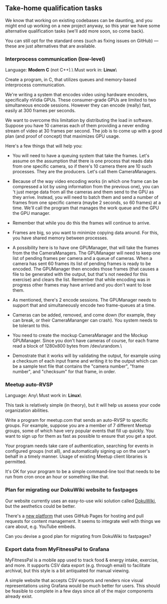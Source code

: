 
##  Take-home qualification tasks

We know that working on existing codebases can be daunting, and you might end up working on a new project anyway, so this year we have some alternative qualification tasks (we'll add more soon, so come back). 

You can still opt for the standard ones (such as fixing issues on GitHub) — these are just alternatives that are available.

### Interprocess communication (low-level)

Language: **Modern C** (not C++).\\
Must work in: **Linux**\\

Create a program, in C, that utilizes queues and memory-based interprocess communication.

We're writing a system that encodes video using hardware encoders, specifically nVidia GPUs.
These consumer-grade GPUs are limited to two simultaneous encode sessions. However they can encode (really) fast, easily at 300 frames per seconds.

We want to overcome this limitation by distributing the load in software.
Suppose you have 10 cameras each of them providing a never ending stream of video at 30 frames per second.
The job is to come up with a good plan (and proof of concept) that maximizes GPU usage.

Here's a few things that will help you:


*  You will need to have a queuing system that take the frames. Let's assume on the assumption that there is one process that reads data from one specific camera, so if there's 10 camera there are 10 such processes. They are the producers. Let's call them CameraManagers.

*  Because of the way video encoding works (in which one frame can be compressed a lot by using information from the previous one), you can 't just merge data from all the cameras and them send to the GPU as they arrive. Instead, you will need to batch them and send a number of frames from one specific camera (maybe 2 seconds, so 60 frames) at a time. We'll call the program that manages the work queue and the GPU the GPU manager.

*  Remember that while you do this the frames will continue to arrive.

*  Frames are big, so you want to minimize copying data around. For this, you have shared memory between processes.

*  A possibility here is to have one GPUManager, that will take the frames from the the CameraManagers. The GPUManager will need to keep one list of pending frames per camera and a queue of cameras. When a camera has sent 60 frames its list of pending frames is ready to be encoded. The GPUManager then encodes those frames (that causes a file to be generated with the output, but that's not needed for this exercise) and clears the list. Remember that while encoding was in progress other frames may have arrived and you don't want to lose them.

*  As mentioned, there's 2 encode sessions. The GPUManager needs to support that and simultaneously encode two frame-queues at a time.

*  Cameras can be added, removed, and come down (for example, they can break, or their CameraMananger can crash). You system needs to be tolerant to this.

*  You need to create the mockup CameraManager and the Mockup GPUManager. Since you don't have cameras of course, for each frame read a block of 1280x800 bytes from /dev/urandom.\\

*  Demostrate that it works will by validating the output, for example using a checksum of each input frame and writing it to the output which can be a sample text file that contains the "camera number", "frame number", and "checksum" for that frame, in order.

### Meetup auto-RVSP

Language: Any\\
Must work in: **Linux**\\

This task is relatively simple (in theory), but it will help us assess your code organization abilities.

Write a program for meetup.com that sends an auto-RVSP to specific groups. For example, suppose you are a member of 7 different Meetup groups, some of which have very popular events that fill up quickly. You want to sign up for them as fast as possible to ensure that you get a spot.

Your program needs take care of authentication, searching for events in configured groups (not all), and automatically signing up on the user's behalf in a timely manner. Usage of existing Meetup client libraries is permitted.

It's OK for your program to be a simple command-line tool that needs to be run from cron once an hour or something like that.

### Plan for migrating our DokuWiki website to fastpages

Our website currently uses an easy-to-use wiki solution called [DokuWiki](https://www.dokuwiki.org/dokuwiki), but the aesthetics could be better.

There's a [new platform](https://fastpages.fast.ai/) that uses GitHub Pages for hosting and pull requests for content management. It seems to integrate well with things we care about, e.g. YouTube embeds.
<!-- There's a <a href="https://fastpages.fast.ai">new platform</a> that uses GitHub Pages for hosting and pull requests for content management. It seems to integrate well with things we care about, e.g. YouTube embeds. -->

Can you devise a good plan for migrating from DokuWiki to fastpages?

### Export data from MyFitnessPal to Grafana

MyFitnessPal is a mobile app used to track food & energy intake, exercise, and more. It supports CSV data export (e.g. through email) to facilitate archival, but this style is a bit antiquated for manual viewing.

A simple website that accepts CSV exports and renders nice visual representations using Grafana would be much better for users. This should be feasible to complete in a few days since all of the major components already exist.
